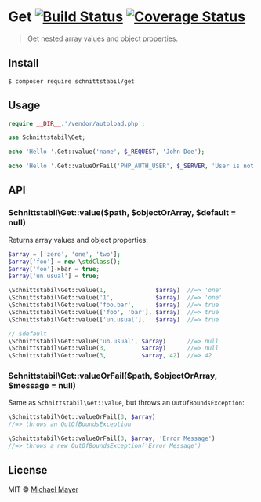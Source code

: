 # Get [![Build Status](https://travis-ci.org/schnittstabil/get.svg?branch=master)](https://travis-ci.org/schnittstabil/get) [![Coverage Status](https://coveralls.io/repos/schnittstabil/get/badge.svg?branch=master&service=github)](https://coveralls.io/github/schnittstabil/get?branch=master)

> Get nested array values and object properties.


## Install

```
$ composer require schnittstabil/get
```


## Usage

```php
require __DIR__.'/vendor/autoload.php';

use Schnittstabil\Get;

echo 'Hello '.Get::value('name', $_REQUEST, 'John Doe');

echo 'Hello '.Get::valueOrFail('PHP_AUTH_USER', $_SERVER, 'User is not authenticated.');
```


## API

### Schnittstabil\Get::value($path, $objectOrArray, $default = null)

Returns array values and object properties:

```php
$array = ['zero', 'one', 'two'];
$array['foo'] = new \stdClass();
$array['foo']->bar = true;
$array['un.usual'] = true;

\Schnittstabil\Get::value(1,              $array)  //=> 'one'
\Schnittstabil\Get::value('1',            $array)  //=> 'one'
\Schnittstabil\Get::value('foo.bar',      $array)  //=> true
\Schnittstabil\Get::value(['foo', 'bar'], $array)  //=> true
\Schnittstabil\Get::value(['un.usual'],   $array)  //=> true

// $default
\Schnittstabil\Get::value('un.usual', $array)      //=> null
\Schnittstabil\Get::value(3,          $array)      //=> null
\Schnittstabil\Get::value(3,          $array, 42)  //=> 42
```

### Schnittstabil\Get::valueOrFail($path, $objectOrArray, $message = null)

Same as `Schnittstabil\Get::value`, but throws an `OutOfBoundsException`:

```php
\Schnittstabil\Get::valueOrFail(3, $array)
//=> throws an OutOfBoundsException

\Schnittstabil\Get::valueOrFail(3, $array, 'Error Message')
//=> throws a new OutOfBoundsException('Error Message')
```


## License

MIT © [Michael Mayer](http://schnittstabil.de)
